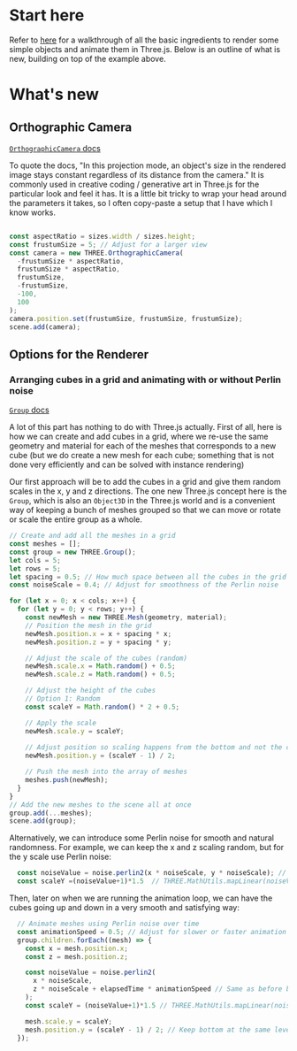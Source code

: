# Start here 

Refer to [here](https://glitch.com/edit/#!/1-scene-with-cube) for a walkthrough of all the 
basic ingredients to render some simple objects and animate them in Three.js. 
Below is an outline of what is new, building on top of the example above. 

# What's new

## Orthographic Camera 
[`OrthographicCamera` docs](https://threejs.org/docs/?q=OrthographicCamera#api/en/cameras/OrthographicCamera)

To quote the docs, 
"In this projection mode, an object's size in the rendered image stays constant regardless of its distance from the camera."
It is commonly used in creative coding / generative art in Three.js for the particular look and feel 
it has. It is a little bit tricky to wrap your head around the parameters it takes, so I often 
copy-paste a setup that I have which I know works. 

```js

const aspectRatio = sizes.width / sizes.height;
const frustumSize = 5; // Adjust for a larger view
const camera = new THREE.OrthographicCamera(
  -frustumSize * aspectRatio,
  frustumSize * aspectRatio,
  frustumSize,
  -frustumSize,
  -100,
  100
);
camera.position.set(frustumSize, frustumSize, frustumSize);
scene.add(camera);
```

## Options for the Renderer


### Arranging cubes in a grid and animating with or without Perlin noise 

[`Group` docs](https://threejs.org/docs/?q=group#api/en/objects/Group)

A lot of this part has nothing to do with Three.js actually. 
First of all, here is how we can create and add cubes in a grid, where we re-use 
the same geometry and material for each of the meshes that corresponds to a new cube 
(but we do create a new mesh for each cube; something that is not done very efficiently 
and can be solved with instance rendering)

Our first approach will be to add the cubes in a grid and give them random scales in the 
x, y and z directions. The one new Three.js concept here is the `Group`, which is also 
an `Object3D` in the Three.js world and is a convenient way of keeping a bunch of meshes grouped 
so that we can move or rotate or scale the entire group as a whole. 

```js
// Create and add all the meshes in a grid
const meshes = [];
const group = new THREE.Group();
let cols = 5;
let rows = 5;
let spacing = 0.5; // How much space between all the cubes in the grid
const noiseScale = 0.4; // Adjust for smoothness of the Perlin noise

for (let x = 0; x < cols; x++) {
  for (let y = 0; y < rows; y++) {
    const newMesh = new THREE.Mesh(geometry, material);
    // Position the mesh in the grid
    newMesh.position.x = x + spacing * x;
    newMesh.position.z = y + spacing * y;

    // Adjust the scale of the cubes (random)
    newMesh.scale.x = Math.random() + 0.5;
    newMesh.scale.z = Math.random() + 0.5;

    // Adjust the height of the cubes
    // Option 1: Random
    const scaleY = Math.random() * 2 + 0.5;

    // Apply the scale
    newMesh.scale.y = scaleY;
    
    // Adjust position so scaling happens from the bottom and not the center
    newMesh.position.y = (scaleY - 1) / 2;

    // Push the mesh into the array of meshes
    meshes.push(newMesh);
  }
}
// Add the new meshes to the scene all at once
group.add(...meshes);
scene.add(group);
```

Alternatively, we can introduce some Perlin noise for smooth and natural randomness. 
For example, we can keep the x and z scaling random, but for the y scale use Perlin noise: 

```js 
  const noiseValue = noise.perlin2(x * noiseScale, y * noiseScale); // Get Perlin noise value for (x, y). Returns value between -1 and 1
  const scaleY =(noiseValue+1)*1.5  // THREE.MathUtils.mapLinear(noiseValue, -1, 1, 1, 4); // Convert noise to a valid scale range (e.g., 1 to 4)
```

Then, later on when we are running the animation loop, we can have the cubes going up and down 
in a very smooth and satisfying way: 

```js
  // Animate meshes using Perlin noise over time
  const animationSpeed = 0.5; // Adjust for slower or faster animation
  group.children.forEach((mesh) => {
    const x = mesh.position.x;
    const z = mesh.position.z;

    const noiseValue = noise.perlin2(
      x * noiseScale,
      z * noiseScale + elapsedTime * animationSpeed // Same as before but moving on z axis
    );
    const scaleY = (noiseValue+1)*1.5 // THREE.MathUtils.mapLinear(noiseValue, -1, 1, 1, 4); //// Map noise value to scale range

    mesh.scale.y = scaleY;
    mesh.position.y = (scaleY - 1) / 2; // Keep bottom at the same level
  });
```